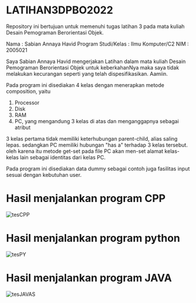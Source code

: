 # LATIHAN3DPBO2022
Repository ini bertujuan untuk memenuhi tugas latihan 3 pada mata kuliah Desain Pemograman Berorientasi Objek. 

Nama : Sabian Annaya Havid Program Studi/Kelas : Ilmu Komputer/C2 NIM : 2005021

Saya Sabian Annaya Havid mengerjakan Latihan dalam mata kuliah Desain Pemograman Berorientasi Objek untuk keberkahanNya maka saya tidak melakukan kecurangan seperti yang telah dispesifikasikan. Aamiin.

Pada program ini disediakan 4 kelas dengan menerapkan metode composition, yaitu
1. Processor
2. Disk
3. RAM
4. PC, yang mengandung 3 kelas di atas dan menganggapnya sebagai atribut

3 kelas pertama tidak memiliki keterhubungan parent-child, alias saling lepas. sedangkan PC memiliki hubungan "has a" terhadap 3 kelas tersebut. oleh karena itu metode get-set pada file PC akan men-set alamat kelas-kelas lain sebagai identitas dari kelas PC.

Pada program ini disediakan data dummy sebagai contoh juga fasilitas input sesuai dengan kebutuhan user.

# Hasil menjalankan program CPP
![tesCPP](https://user-images.githubusercontent.com/99664611/155881535-d2d0f176-9463-4405-bddc-c0a95856c532.png)

# Hasil menjalankan program python
![tesPY](https://user-images.githubusercontent.com/99664611/155885361-7cca9085-14a6-4566-857e-354f7b72dbbb.png)

# Hasil menjalankan program JAVA
![tesJAVAS](https://user-images.githubusercontent.com/99664611/155888573-4f60087e-9506-4461-80f1-4cb8b47898df.png)
